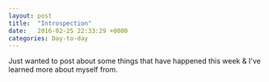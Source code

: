 ```yaml
---
layout: post
title:  "Introspection"
date:   2016-02-25 22:33:29 +0000
categories: Day-to-day
---
```


Just wanted to post about some things that have happened this week & I've learned more about myself from. 
